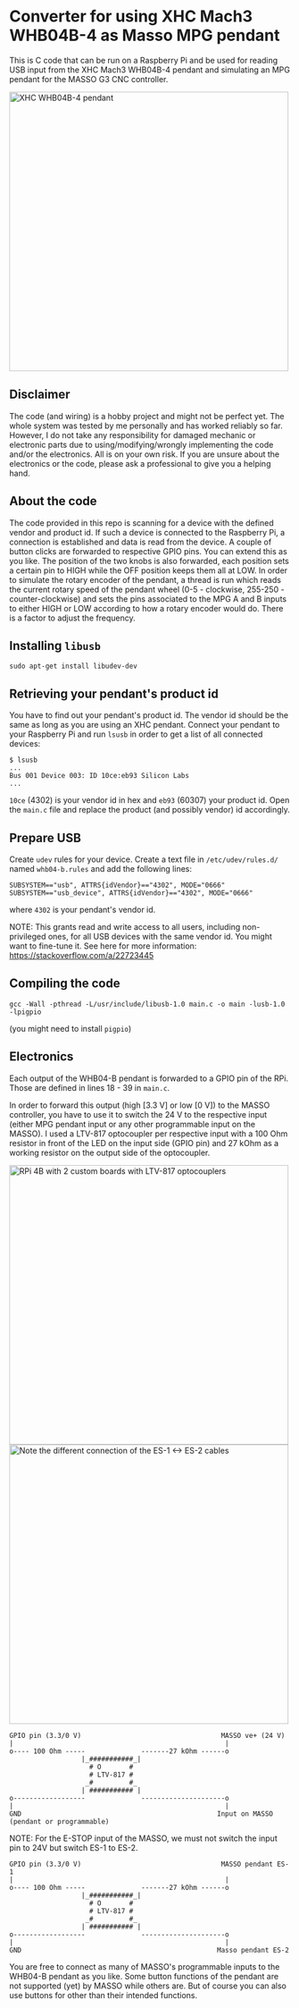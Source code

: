 # Converter for using XHC Mach3 WHB04B-4 as Masso MPG pendant

This is C code that can be run on a Raspberry Pi and be used for reading USB input from the XHC Mach3 WHB04B-4 pendant and simulating an MPG pendant for the MASSO G3 CNC controller.

<img src="./img0.jpeg" alt="XHC WHB04B-4 pendant" title="XHC WHB04B-4 pendant" width="500px" />

## Disclaimer

The code (and wiring) is a hobby project and might not be perfect yet. The whole system was tested by me personally and has worked reliably so far. However, I do not take any responsibility for damaged mechanic or electronic parts due to using/modifying/wrongly implementing the code and/or the electronics. All is on your own risk. If you are unsure about the electronics or the code, please ask a professional to give you a helping hand.

## About the code

The code provided in this repo is scanning for a device with the defined vendor and product id. If such a device is connected to the Raspberry Pi, a connection is established and data is read from the device. A couple of button clicks are forwarded to respective GPIO pins. You can extend this as you like. The position of the two knobs is also forwarded, each position sets a certain pin to HIGH while the OFF position keeps them all at LOW.
In order to simulate the rotary encoder of the pendant, a thread is run which reads the current rotary speed of the pendant wheel (0-5 - clockwise, 255-250 - counter-clockwise) and sets the pins associated to the MPG A and B inputs to either HIGH or LOW according to how a rotary encoder would do. There is a factor to adjust the frequency.

## Installing `libusb`

```
sudo apt-get install libudev-dev
```

## Retrieving your pendant's product id

You have to find out your pendant's product id. The vendor id should be the same as long as you are using an XHC pendant. Connect your pendant to your Raspberry Pi and run `lsusb` in order to get a list of all connected devices:

```
$ lsusb
...
Bus 001 Device 003: ID 10ce:eb93 Silicon Labs 
...
```

`10ce` (4302) is your vendor id in hex and `eb93` (60307) your product id. Open the `main.c` file and replace the product (and possibly vendor) id accordingly.

## Prepare USB

Create `udev` rules for your device. Create a text file in `/etc/udev/rules.d/` named `whb04-b.rules` and add the following lines:

```
SUBSYSTEM=="usb", ATTRS{idVendor}=="4302", MODE="0666"
SUBSYSTEM=="usb_device", ATTRS{idVendor}=="4302", MODE="0666"
```

where `4302` is your pendant's vendor id. 

NOTE: This grants read and write access to all users, including non-privileged ones, for all USB devices with the same vendor id. You might want to fine-tune it. See here for more information: https://stackoverflow.com/a/22723445

## Compiling the code

```shell
gcc -Wall -pthread -L/usr/include/libusb-1.0 main.c -o main -lusb-1.0 -lpigpio
```

(you might need to install `pigpio`)

## Electronics

Each output of the WHB04-B pendant is forwarded to a GPIO pin of the RPi. Those are defined in lines 18 - 39 in `main.c`. 

In order to forward this output (high [3.3 V] or low [0 V]) to the MASSO controller, you have to use it to switch the 24 V to the respective input (either MPG pendant input or any other programmable input on the MASSO). I used a LTV-817 optocoupler per respective input with a 100 Ohm resistor in front of the LED on the input side (GPIO pin) and 27 kOhm as a working resistor on the output side of the optocoupler.

<img src="./img1.jpeg" alt="RPi 4B with 2 custom boards with LTV-817 optocouplers" title="RPi 4B with 2 custom boards with LTV-817 optocouplers" width="500px" /><img src="./img2.jpeg" alt="Note the different connection of the ES-1 <-> ES-2 cables" title="Note the different connection of the ES-1 <-> ES-2 cables" width="500px" />

```
GPIO pin (3.3/0 V)                                   MASSO ve+ (24 V)
|                                                     |
o---- 100 Ohm -----              -------27 kOhm ------o
                  |_###########_|
                    # O       #
                    # LTV-817 #
                   _#         #_
                  | ########### |
o------------------              ---------------------o
|                                                     |
GND                                                 Input on MASSO (pendant or programmable)
```

NOTE: For the E-STOP input of the MASSO, we must not switch the input pin to 24V but switch ES-1 to ES-2.

```
GPIO pin (3.3/0 V)                                   MASSO pendant ES-1
|                                                     |
o---- 100 Ohm -----              -------27 kOhm ------o
                  |_###########_|
                    # O       #
                    # LTV-817 #
                   _#         #_
                  | ########### |
o------------------              ---------------------o
|                                                     |
GND                                                 Masso pendant ES-2
```

You are free to connect as many of MASSO's programmable inputs to the WHB04-B pendant as you like. Some button functions of the pendant are not supported (yet) by MASSO while others are. But of course you can also use buttons for other than their intended functions.